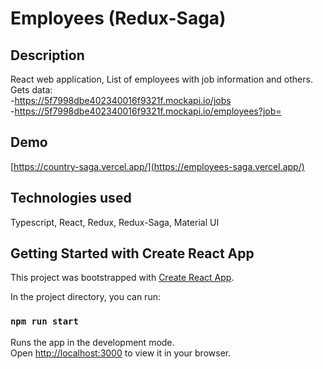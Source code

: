 # Employees (Redux-Saga)

## Description
React web application, List of employees with job information and others.<br>
Gets data:<br>
-https://5f7998dbe402340016f9321f.mockapi.io/jobs <br>
-https://5f7998dbe402340016f9321f.mockapi.io/employees?job=


## Demo
[https://country-saga.vercel.app/](https://employees-saga.vercel.app/)

## Technologies used
Typescript, React, Redux, Redux-Saga, Material UI


## Getting Started with Create React App
This project was bootstrapped with [Create React App](https://github.com/facebook/create-react-app).

In the project directory, you can run:
### `npm run start`
Runs the app in the development mode.\
Open [http://localhost:3000](http://localhost:3000) to view it in your browser.
